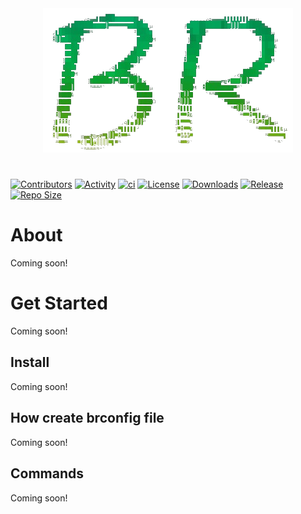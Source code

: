 <div align="center">
  <img  src="./assets/br-logo-ascii.png?raw=true">
</div>

#

[![Contributors](https://img.shields.io/github/contributors/Daniel-iel/ByReplace)](https://www.nuget.org/packages/ByReplace/)
[![Activity](https://img.shields.io/github/commit-activity/m/Daniel-iel/ByReplace)](https://www.nuget.org/packages/ByReplace/)
[![ci](https://github.com/Daniel-iel/ByReplace/actions/workflows/ci.yml/badge.svg)](https://github.com/Daniel-iel/ByReplace/actions/workflows/ci.yml/badge.svg/)
[![License](https://img.shields.io/badge/license-MIT-blue.svg)](LICENSE.md)
[![Downloads](https://img.shields.io/nuget/dt/ByReplace)](https://www.nuget.org/packages/ByReplace/)
[![Release](https://img.shields.io/nuget/v/ByReplace)](https://www.nuget.org/packages/ByReplace/)
[![Repo Size](https://img.shields.io/github/repo-size/Daniel-iel/ByReplace)](https://www.nuget.org/packages/ByReplace/)

# About

Coming soon!

# Get Started

Coming soon!

## Install

Coming soon!

## How create brconfig file

Coming soon!

## Commands

Coming soon!
